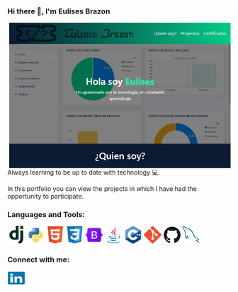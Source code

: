 ### Hi there 👋, I'm Eulises Brazon

<a href="https://eulisesbrazon.github.io/Portafolio/" target="_blank">
  <img align="right" alt="Portafolio" width="500" src="https://github.com/EulisesBrazon/EulisesBrazon/blob/main/assets/Portafolio_2.png" />
</a>

Always learning to be up to date with technology 💻. 

In this portfolio you can view the projects in which I have had the opportunity to participate.

<h3 align="left">Languages and Tools:</h3>

<div align="left"> 
  <img src="https://github.com/devicons/devicon/blob/master/icons/django/django-plain.svg" alt="Django" width="40" height="40"/>
  <img src="https://github.com/devicons/devicon/blob/master/icons/python/python-original.svg" alt="python" width="40" height="40"/>
  <img src="https://github.com/devicons/devicon/blob/master/icons/html5/html5-original.svg" alt="html5" width="40" height="40"/>
  <img src="https://github.com/devicons/devicon/blob/master/icons/css3/css3-original.svg" alt="css3" width="40" height="40"/> 
  <img src="https://github.com/devicons/devicon/blob/master/icons/bootstrap/bootstrap-original.svg" alt="bootstrap" width="40" height="40"/>
  <img src="https://github.com/devicons/devicon/blob/master/icons/java/java-original.svg" alt="java" width="40" height="40"/>
  <img src="https://github.com/devicons/devicon/blob/master/icons/cplusplus/cplusplus-original.svg" alt="cplusplus" width="40" height="40"/> 
  <img src="https://github.com/devicons/devicon/blob/master/icons/git/git-original.svg" alt="git" width="40" height="40"/>
  <img src="https://github.com/devicons/devicon/blob/master/icons/github/github-original.svg" alt="gitHub" width="40" height="40"/>
  <img src="https://github.com/devicons/devicon/blob/master/icons/mysql/mysql-original.svg" alt="MySql" width="40" height="40"/>
</div>

<h3 align="left">Connect with me:</h3>
<a href="https://www.linkedin.com/in/eulises-brazon/" target="_blank"><img align="center" src="https://github.com/devicons/devicon/blob/master/icons/linkedin/linkedin-original.svg" alt="Linkedin" height="30" width="40" /></a>


